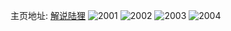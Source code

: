 主页地址: [解说陆狸](https://weibo.com/u/3731476125) 
![2001](https://wx4.sinaimg.cn/mw2000/de69ce9dly1gho85l1ulbj20u1141gz0.jpg) 
![2002](https://wx4.sinaimg.cn/mw2000/de69ce9dly1gho861gmesj21400u0nae.jpg) 
![2003](https://wx4.sinaimg.cn/mw2000/de69ce9dly1gho862fumfj20u014kn8w.jpg) 
![2004](https://wx4.sinaimg.cn/mw2000/de69ce9dly1gho8631nabj21400u0and.jpg) 

